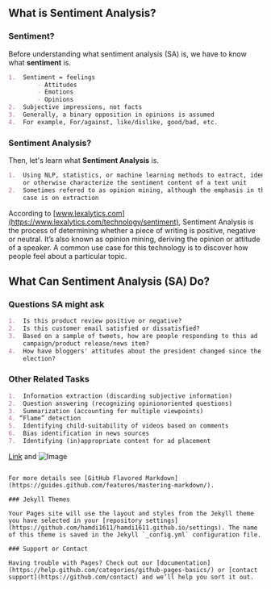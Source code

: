 ## What is Sentiment Analysis?

### Sentiment?
Before understanding what sentiment analysis (SA) is, we have to know what **sentiment** is.
```markdown
1.  Sentiment = feelings
        - Attitudes
        - Emotions
        - Opinions
2.  Subjective impressions, not facts
3.  Generally, a binary opposition in opinions is assumed
4.  For example, For/against, like/dislike, good/bad, etc.
```
### Sentiment Analysis?
Then, let's learn what **Sentiment Analysis** is.
```markdown
1.  Using NLP, statistics, or machine learning methods to extract, identify, 
    or otherwise characterize the sentiment content of a text unit
2.  Sometimes refered to as opinion mining, although the emphasis in this 
    case is on extraction
```
According to [www.lexalytics.com](https://www.lexalytics.com/technology/sentiment), Sentiment Analysis is the process of determining whether a piece of writing is positive, negative or neutral. It’s also known as opinion mining, deriving the opinion or attitude of a speaker. A common use case for this technology is to discover how people feel about a particular topic.

## What Can Sentiment Analysis (SA) Do?

### Questions SA might ask
```markdown
1.  Is this product review positive or negative?
2.  Is this customer email satisfied or dissatisfied?
3.  Based on a sample of tweets, how are people responding to this ad 
    campaign/product release/news item?
4.  How have bloggers' attitudes about the president changed since the 
    election?
```

### Other Related Tasks
```markdown
1.  Information extraction (discarding subjective information)
2.  Question answering (recognizing opinionoriented questions)
3.  Summarization (accounting for multiple viewpoints)
4. “Flame” detection
5.  Identifying child-suitability of videos based on comments
6.  Bias identification in news sources
7.  Identifying (in)appropriate content for ad placement
```



[Link](url) and ![Image](src)
```

For more details see [GitHub Flavored Markdown](https://guides.github.com/features/mastering-markdown/).

### Jekyll Themes

Your Pages site will use the layout and styles from the Jekyll theme you have selected in your [repository settings](https://github.com/hamdi1611/hamdi1611.github.io/settings). The name of this theme is saved in the Jekyll `_config.yml` configuration file.

### Support or Contact

Having trouble with Pages? Check out our [documentation](https://help.github.com/categories/github-pages-basics/) or [contact support](https://github.com/contact) and we’ll help you sort it out.
